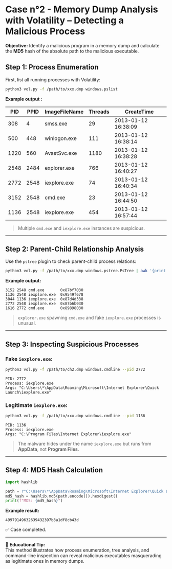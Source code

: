 # Case n°2 - Memory Dump Analysis with Volatility – Detecting a Malicious Process

**Objective:** Identify a malicious program in a memory dump and calculate the **MD5** hash of the absolute path to the malicious executable.  

## Step 1: Process Enumeration

First, list all running processes with Volatility:

``` bash
python3 vol.py -f /path/to/xxx.dmp windows.pslist
```

**Example output :**

| PID  | PPID | ImageFileName | Threads | CreateTime          |
| ---- | ---- | ------------- | ------- | ------------------- |
| 308  | 4    | smss.exe      | 29      | 2013-01-12 16:38:09 |
| 500  | 448  | winlogon.exe  | 111     | 2013-01-12 16:38:14 |
| 1220 | 560  | AvastSvc.exe  | 1180    | 2013-01-12 16:38:28 |
| 2548 | 2484 | explorer.exe  | 766     | 2013-01-12 16:40:27 |
| 2772 | 2548 | iexplore.exe  | 74      | 2013-01-12 16:40:34 |
| 3152 | 2548 | cmd.exe       | 23      | 2013-01-12 16:44:50 |
| 1136 | 2548 | iexplore.exe  | 454     | 2013-01-12 16:57:44 |


> Multiple `cmd.exe` and `iexplore.exe` instances are suspicious.

------------------------------------------------------------------------

## Step 2: Parent-Child Relationship Analysis

Use the `pstree` plugin to check parent-child process relations:

``` bash
python3 vol.py -f /path/to/xxx.dmp windows.pstree.PsTree | awk '{print $2, $3, $4, $5}' | grep -E "iexplore.exe|cmd.exe"
```

**Example output:**

    3152 2548 cmd.exe       0x87bf7030
    1136 2548 iexplore.exe  0x9549f678
    3044 1136 iexplore.exe  0x87d4d338
    2772 2548 iexplore.exe  0x87b6b030
    1616 2772 cmd.exe       0x89898030

> `explorer.exe` spawning `cmd.exe` and fake `iexplore.exe` processes is
> unusual.

------------------------------------------------------------------------

## Step 3: Inspecting Suspicious Processes

### Fake `iexplore.exe`:

``` bash
python3 vol.py -f /path/to/ch2.dmp windows.cmdline --pid 2772
```

    PID: 2772
    Process: iexplore.exe
    Args: "C:\Users\*\AppData\Roaming\Microsoft\Internet Explorer\Quick Launch\iexplore.exe"

### Legitimate `iexplore.exe`:

``` bash
python3 vol.py -f /path/to/xxx.dmp windows.cmdline --pid 1136
```

    PID: 1136
    Process: iexplore.exe
    Args: "C:\Program Files\Internet Explorer\iexplore.exe"

> The malware hides under the name `iexplore.exe` but runs from
> **AppData**, not **Program Files**.

------------------------------------------------------------------------

## Step 4: MD5 Hash Calculation

``` python
import hashlib

path = r"C:\Users\*\AppData\Roaming\Microsoft\Internet Explorer\Quick Launch\iexplore.exe"
md5_hash = hashlib.md5(path.encode()).hexdigest()
print(f"MD5: {md5_hash}")
```

**Example result:**

    49979149632639432397b3a1df8cb43d

✅ Case completed.

------------------------------------------------------------------------

📌 **Educational Tip:**\
This method illustrates how process enumeration, tree analysis, and command-line inspection can reveal malicious executables masquerading as legitimate ones in memory dumps.
